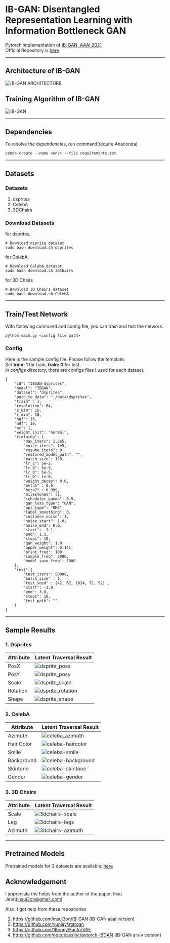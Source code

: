 # IB-GAN: Disentangled Representation Learning with Information Bottleneck GAN

Pytorch implementation of [IB-GAN, AAAI 2021](https://ojs.aaai.org/index.php/AAAI/article/view/16967)   
Official Repository is [here](https://github.com/insuj3on/IB-GAN)  

---  
## Architecture of IB-GAN

![IB-GAN ARCHITECTURE](./imgs/ib-gan.PNG)
## Training Algorithm of IB-GAN
![IB-GAN](./imgs/ib-gan-algorithm.PNG)
  
--- 

## Dependencies
To resolve the dependencies, run command(require Anaconda)
```
conda create --name <env> --file requirements.txt  
```
  
--- 

## Datasets

### Datasets
1. dsprites
2. CelebA
3. 3DChairs

### Download Datasets
for dsprites,
```
# Download dsprite dataset
sudo bash download.sh dsprites
```

for CelebA,
```
# Download CelebA dataset
sudo bash download.sh 3DChairs
```

for 3D Chairs
```
# Download 3D Chairs dataset
sudo bash download.sh CelebA
```
---
## Train/Test Network
With following command and config file, you can train and test the network.
```
python main.py <config file path>
```
### Config
Here is the sample config file. Please follow the template.   
Set **train: 1** for train, **train: 0** for test.  
In *configs* directory, there are configs files I used for each dataset.   
```
{
    "id": "IBGAN-dsprites",
    "model": "IBGAN",
    "dataset": "dsprites",
    "path_to_data": "./data/dsprites",
    "train" : 1,  
    "resolution": 64,
    "z_dim": 16,
    "r_dim": 10,
    "ngf": 16,
    "ndf": 16,
    "nc": 1,
    "weight_init": "normal",
    "training": {
        "max_iters": 1.5e5,
        "noise_iters": 1e5, 
        "resume_iters": 0,
        "restored_model_path": "",
        "batch_size": 128,
        "lr_E": 5e-5,
        "lr_G": 5e-5,
        "lr_Q": 5e-5,
        "lr_D": 1e-6,
        "weight_decay": 0.0,
        "beta1" : 0.5,
        "beta2" : 0.999,
        "milestones": [], 
        "scheduler_gamma": 0.5,
        "gan_loss_type": "GAN",
        "opt_type": "RMS",
        "label_smoothing": 0,
        "instance_noise": 1,
        "noise_start": 1.0,
        "noise_end": 0.0,
        "start": -1.1,
        "end": 1.1,
        "steps": 10,
        "gan_weight": 1.0,
        "upper_weight": 0.141,
        "print_freq": 100,
        "sample_freq": 2000,
        "model_save_freq": 5000
    },
    "test":{
        "test_iters": 50000,
        "batch_size" : 1,
        "test_seed" : [42, 62, 1024, 72, 92] ,
        "start": -3.0,
        "end": 3.0,
        "steps": 10,
        "test_path": ""
    }
}
```

---
## Sample Results
### 1. Dsprites
|Attribute|Latent Traversal Result|
|------|---|
|PosX|![dsprite_posx](./imgs/dsprite-posx.jpg)|
|PosY|![dsprite_posy](./imgs/dsprite-posy.jpg)|
|Scale|![dsprite_scale](./imgs/dsprite-scale.jpg)|
|Rotation|![dsprite_rotation](./imgs/dsprite-rotation.jpg)|
|Shape|![dsprite_shape](./imgs/dsprite-shape.jpg)|

### 2. CelebA
|Attribute|Latent Traversal Result|
|------|---|
|Azimuth|![celeba_azimuth](./imgs/celeba-azimuth.jpg)|
|Hair Color|![celeba-haircolor](./imgs/celeba-haircolor.jpg)|
|Smile|![celeba-smile](./imgs/celeba-smile.jpg)|
|Background|![celeba-background](./imgs/celeba-background.jpg)|
|Skintone|![celeba-skintone](./imgs/celeba-skintone.jpg)|
|Gender|![celeba-gender](./imgs/celeba-gender.jpg)|
### 3. 3D Chairs
|Attribute|Latent Traversal Result|
|---|---|
|Scale|![3dchairs-scale](./imgs/3dchairs-scale.jpg)|
|Leg|![3dchairs-legs](./imgs/3dchairs-legs.jpg)|
|Azimuth|![3dchairs-azimuth](./imgs/3dchairs-azimuth.jpg)|


---
## Pretrained Models
Pretrained models for 3 datasets are available: [here](https://drive.google.com/drive/folders/1IPHoHfS8-_8ek2NnmrI6fuFpOkgr3Dbk?usp=sharing)

## Acknowledgement
I appreciate the helps from the author of the paper, Insu Jeon(insuj3on@gmail.com)

Also, I got help from these repositories
1. https://github.com/insuj3on/IB-GAN  (IB-GAN aaai version)
2. https://github.com/yunjey/stargan
3. https://github.com/1Konny/FactorVAE
4. https://github.com/odegeasslbc/pytorch-IBGAN  (IB-GAN arxiv version)